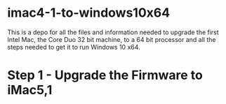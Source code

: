 # imac4-1-to-windows10x64
This is a depo for all the files and information needed to upgrade the first Intel Mac, the Core Duo 32 bit machine, to a 64 bit processor and all the steps needed to get it to run Windows 10 x64.

# Step 1 - Upgrade the Firmware to iMac5,1
